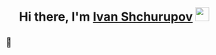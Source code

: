 <h1 align="center">Hi there, I'm <a href="https://github.com/Ivan19979/portfolio" target="_blank">Ivan Shchurupov</a> <img src="https://github.com/blackcater/blackcater/raw/main/images/Hi.gif" height="32"/></h1>
<h2>🔭</h2>
<!--
**Ivan19979/Ivan19979** is a ✨ _special_ ✨ repository because its `README.md` (this file) appears on your GitHub profile.

Here are some ideas to get you started:

- 🔭 I’m currently working on ...
- 🌱 I’m currently learning ...
- 👯 I’m looking to collaborate on ...
- 🤔 I’m looking for help with ...
- 💬 Ask me about ...
- 📫 How to reach me: ...
- 😄 Pronouns: ...
- ⚡ Fun fact: ...
-->
